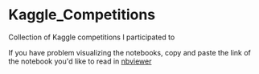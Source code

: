 # Kaggle_Competitions
Collection of Kaggle competitions  I participated to

If you have problem visualizing the notebooks, copy and paste the link of the notebook you'd like to read in [nbviewer](https://nbviewer.jupyter.org/)

